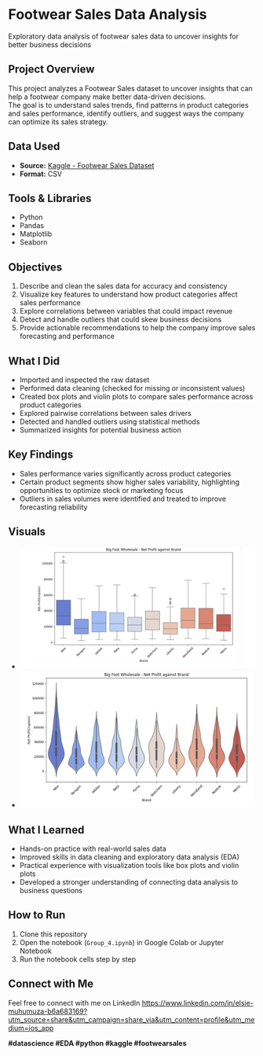 # Footwear Sales Data Analysis
Exploratory data analysis of footwear sales data to uncover insights for better business decisions



##  Project Overview
This project analyzes a Footwear Sales dataset to uncover insights that can help a footwear company make better data-driven decisions.  
The goal is to understand sales trends, find patterns in product categories and sales performance, identify outliers, and suggest ways the company can optimize its sales strategy.



##  Data Used
- **Source:** [Kaggle - Footwear Sales Dataset](https://www.kaggle.com/datasets/abdullahlahaji/footware-sales)
- **Format:** CSV



## Tools & Libraries
- Python
- Pandas
- Matplotlib
- Seaborn



##  Objectives
1. Describe and clean the sales data for accuracy and consistency  
2. Visualize key features to understand how product categories affect sales performance  
3. Explore correlations between variables that could impact revenue  
4. Detect and handle outliers that could skew business decisions  
5. Provide actionable recommendations to help the company improve sales forecasting and performance



## What I Did
- Imported and inspected the raw dataset
- Performed data cleaning (checked for missing or inconsistent values)
- Created box plots and violin plots to compare sales performance across product categories
- Explored pairwise correlations between sales drivers
- Detected and handled outliers using statistical methods
- Summarized insights for potential business action



##  Key Findings
- Sales performance varies significantly across product categories
- Certain product segments show higher sales variability, highlighting opportunities to optimize stock or marketing focus
- Outliers in sales volumes were identified and treated to improve forecasting reliability




## Visuals
- ![Box Plot](images/box_plot_net_profit_against_brand.png)
- ![Violin Plot](images/violin_plot_net_profit_against_brand.png)



## What I Learned
- Hands-on practice with real-world sales data
- Improved skills in data cleaning and exploratory data analysis (EDA)
- Practical experience with visualization tools like box plots and violin plots
- Developed a stronger understanding of connecting data analysis to business questions



## How to Run
1. Clone this repository
2. Open the notebook (`Group_4.ipynb`) in Google Colab or Jupyter Notebook
3. Run the notebook cells step by step


##  Connect with Me


Feel free to connect with me on LinkedIn https://www.linkedin.com/in/elsie-muhumuza-b6a683169?utm_source=share&utm_campaign=share_via&utm_content=profile&utm_medium=ios_app


**#datascience #EDA #python #kaggle #footwearsales**
